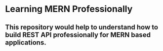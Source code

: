 # Learning MERN Professionally

## This repository would help to understand how to build REST API professionally for MERN based applications.
